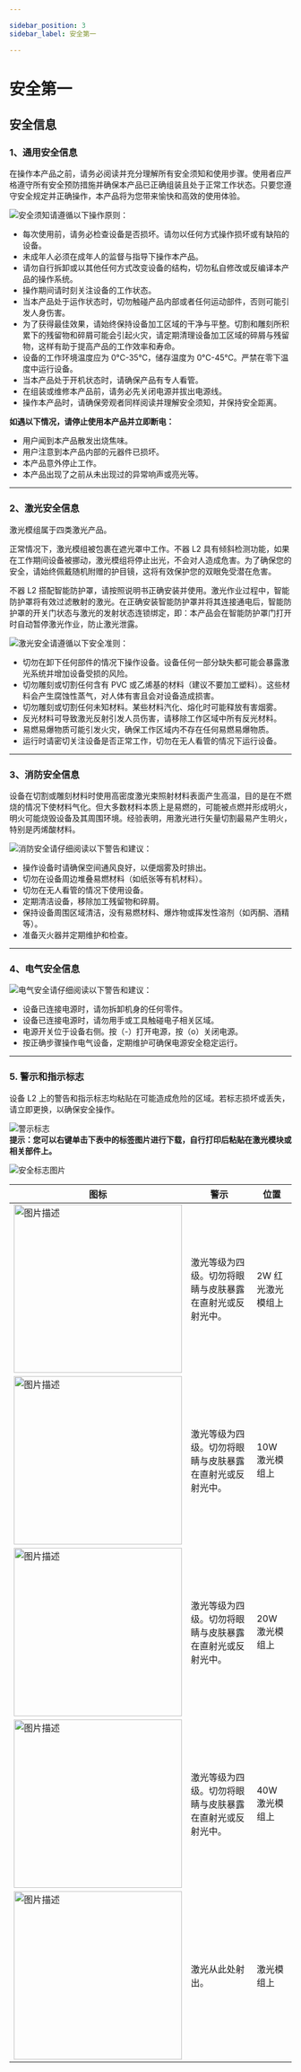 ```yaml
---

sidebar_position: 3
sidebar_label: 安全第一

---
```

# 安全第一

## 安全信息

### 1、通用安全信息  
在操作本产品之前，请务必阅读并充分理解所有安全须知和使用步骤。使用者应严格遵守所有安全预防措施并确保本产品已正确组装且处于正常工作状态。只要您遵守安全规定并正确操作，本产品将为您带来愉快和高效的使用体验。

![安全须知](http://wiki-toocaa.oss-cn-hongkong.aliyuncs.com/call.png)请遵循以下操作原则：

- 每次使用前，请务必检查设备是否损坏。请勿以任何方式操作损坏或有缺陷的设备。
- 未成年人必须在成年人的监督与指导下操作本产品。
- 请勿自行拆卸或以其他任何方式改变设备的结构，切勿私自修改或反编译本产品的操作系统。
- 操作期间请时刻关注设备的工作状态。
- 当本产品处于运作状态时，切勿触碰产品内部或者任何运动部件，否则可能引发人身伤害。
- 为了获得最佳效果，请始终保持设备加工区域的干净与平整。切割和雕刻所积累下的残留物和碎屑可能会引起火灾，请定期清理设备加工区域的碎屑与残留物，这样有助于提高产品的工作效率和寿命。
- 设备的工作环境温度应为 0°C-35°C，储存温度为 0°C-45°C。严禁在零下温度中运行设备。
- 当本产品处于开机状态时，请确保产品有专人看管。
- 在组装或维修本产品前，请务必先关闭电源并拔出电源线。
- 操作本产品时，请确保旁观者同样阅读并理解安全须知，并保持安全距离。

**如遇以下情况，请停止使用本产品并立即断电：**

- 用户闻到本产品散发出烧焦味。
- 用户注意到本产品内部的元器件已损坏。
- 本产品意外停止工作。
- 本产品出现了之前从未出现过的异常响声或亮光等。

---

### 2、激光安全信息  
激光模组属于四类激光产品。

正常情况下，激光模组被包裹在遮光罩中工作。不器 L2 具有倾斜检测功能，如果在工作期间设备被挪动，激光模组将停止出光，不会对人造成危害。为了确保您的安全，请始终佩戴随机附赠的护目镜，这将有效保护您的双眼免受潜在危害。

不器 L2 搭配智能防护罩，请按照说明书正确安装并使用。激光作业过程中，智能防护罩将有效过滤散射的激光。在正确安装智能防护罩并将其连接通电后，智能防护罩的开关门状态与激光的发射状态连锁绑定，即：本产品会在智能防护罩门打开时自动暂停激光作业，防止激光泄露。

![激光安全](http://wiki-toocaa.oss-cn-hongkong.aliyuncs.com/call.png)请遵循以下安全准则：

- 切勿在卸下任何部件的情况下操作设备。设备任何一部分缺失都可能会暴露激光系统并增加设备受损的风险。
- 切勿雕刻或切割任何含有 PVC 或乙烯基的材料（建议不要加工塑料）。这些材料会产生腐蚀性蒸气，对人体有害且会对设备造成损害。
- 切勿雕刻或切割任何未知材料。某些材料汽化、熔化时可能释放有害烟雾。
- 反光材料可导致激光反射引发人员伤害，请移除工作区域中所有反光材料。
- 易燃易爆物质可能引发火灾，确保工作区域内不存在任何易燃易爆物质。
- 运行时请密切关注设备是否正常工作，切勿在无人看管的情况下运行设备。

---

### 3、消防安全信息  
设备在切割或雕刻材料时使用高密度激光束照射材料表面产生高温，目的是在不燃烧的情况下使材料气化。但大多数材料本质上是易燃的，可能被点燃并形成明火，明火可能烧毁设备及其周围环境。经验表明，用激光进行矢量切割最易产生明火，特别是丙烯酸材料。

![消防安全](http://wiki-toocaa.oss-cn-hongkong.aliyuncs.com/call.png)请仔细阅读以下警告和建议：

- 操作设备时请确保空间通风良好，以便烟雾及时排出。
- 切勿在设备周边堆叠易燃材料（如纸张等有机材料）。
- 切勿在无人看管的情况下使用设备。
- 定期清洁设备，移除加工残留物和碎屑。
- 保持设备周围区域清洁，没有易燃材料、爆炸物或挥发性溶剂（如丙酮、酒精等）。
- 准备灭火器并定期维护和检查。

---

### 4、电气安全信息  
![电气安全](http://wiki-toocaa.oss-cn-hongkong.aliyuncs.com/call.png)请仔细阅读以下警告和建议：

- 设备已连接电源时，请勿拆卸机身的任何零件。
- 设备已连接电源时，请勿用手或工具触碰电子相关区域。
- 电源开关位于设备右侧。按（-）打开电源，按（o）关闭电源。
- 按正确步骤操作电气设备，定期维护可确保电源安全稳定运行。

---

### 5. 警示和指示标志

设备 L2 上的警告和指示标志均粘贴在可能造成危险的区域。若标志损坏或丢失，请立即更换，以确保安全操作。

![警示标志](http://wiki-toocaa.oss-cn-hongkong.aliyuncs.com/call.png)  
**提示：您可以右键单击下表中的标签图片进行下载，自行打印后粘贴在激光模块或相关部件上。**

![安全标志图片](http://wiki-toocaa.oss-cn-hongkong.aliyuncs.com/%E5%AE%89%E5%85%A8%E7%AC%AC%E4%B8%80/3.png)


| **图标** | **警示** | **位置** |
| --- | --- | --- |
| <img src="http://wiki-toocaa.oss-cn-hongkong.aliyuncs.com/%E5%AE%89%E5%85%A8%E7%AC%AC%E4%B8%80/2w.png" alt="图片描述" width="300" /> | 激光等级为四级。切勿将眼睛与皮肤暴露在直射光或反射光中。 | 2W 红光激光模组上 |
| <img src="http://wiki-toocaa.oss-cn-hongkong.aliyuncs.com/%E5%AE%89%E5%85%A8%E7%AC%AC%E4%B8%80/10w.png" alt="图片描述" width="300" /> | 激光等级为四级。切勿将眼睛与皮肤暴露在直射光或反射光中。 | 10W 激光模组上 |
| <img src="http://wiki-toocaa.oss-cn-hongkong.aliyuncs.com/%E5%AE%89%E5%85%A8%E7%AC%AC%E4%B8%80/20w.png" alt="图片描述" width="300" /> | 激光等级为四级。切勿将眼睛与皮肤暴露在直射光或反射光中。 | 20W 激光模组上 |
| <img src="http://wiki-toocaa.oss-cn-hongkong.aliyuncs.com/%E5%AE%89%E5%85%A8%E7%AC%AC%E4%B8%80/40w.png" alt="图片描述" width="300" /> | 激光等级为四级。切勿将眼睛与皮肤暴露在直射光或反射光中。 | 40W 激光模组上 |
| <img src="http://wiki-toocaa.oss-cn-hongkong.aliyuncs.com/%E5%AE%89%E5%85%A8%E7%AC%AC%E4%B8%80/biu.png" alt="图片描述" width="300" /> | 激光从此处射出。 | 激光模组上 |
